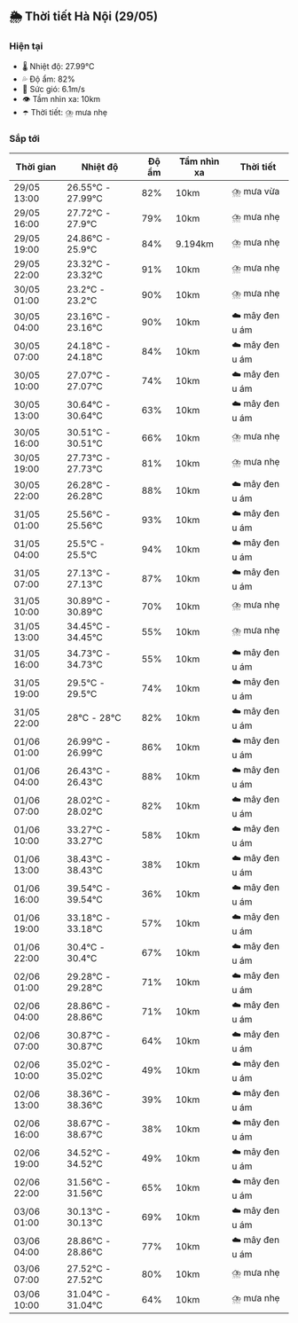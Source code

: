 ## 🌦️ Thời tiết Hà Nội (29/05)

### Hiện tại

- 🌡️ Nhiệt độ: 27.99℃
- 💦 Độ ẩm: 82%
- 💨 Sức gió: 6.1m/s
- 👁️ Tầm nhìn xa: 10km
- ☂️ Thời tiết: ⛈️ mưa nhẹ

### Sắp tới

| Thời gian | Nhiệt độ | Độ ẩm | Tầm nhìn xa | Thời tiết |
| --- | --- | --- | --- | --- |
| 29/05 13:00 | 26.55℃ - 27.99℃ | 82% | 10km | ⛈️ mưa vừa |
| 29/05 16:00 | 27.72℃ - 27.9℃ | 79% | 10km | ⛈️ mưa nhẹ |
| 29/05 19:00 | 24.86℃ - 25.9℃ | 84% | 9.194km | ⛈️ mưa nhẹ |
| 29/05 22:00 | 23.32℃ - 23.32℃ | 91% | 10km | ⛈️ mưa nhẹ |
| 30/05 01:00 | 23.2℃ - 23.2℃ | 90% | 10km | ⛈️ mưa nhẹ |
| 30/05 04:00 | 23.16℃ - 23.16℃ | 90% | 10km | ☁️ mây đen u ám |
| 30/05 07:00 | 24.18℃ - 24.18℃ | 84% | 10km | ☁️ mây đen u ám |
| 30/05 10:00 | 27.07℃ - 27.07℃ | 74% | 10km | ☁️ mây đen u ám |
| 30/05 13:00 | 30.64℃ - 30.64℃ | 63% | 10km | ☁️ mây đen u ám |
| 30/05 16:00 | 30.51℃ - 30.51℃ | 66% | 10km | ⛈️ mưa nhẹ |
| 30/05 19:00 | 27.73℃ - 27.73℃ | 81% | 10km | ⛈️ mưa nhẹ |
| 30/05 22:00 | 26.28℃ - 26.28℃ | 88% | 10km | ☁️ mây đen u ám |
| 31/05 01:00 | 25.56℃ - 25.56℃ | 93% | 10km | ☁️ mây đen u ám |
| 31/05 04:00 | 25.5℃ - 25.5℃ | 94% | 10km | ☁️ mây đen u ám |
| 31/05 07:00 | 27.13℃ - 27.13℃ | 87% | 10km | ☁️ mây đen u ám |
| 31/05 10:00 | 30.89℃ - 30.89℃ | 70% | 10km | ⛈️ mưa nhẹ |
| 31/05 13:00 | 34.45℃ - 34.45℃ | 55% | 10km | ⛈️ mưa nhẹ |
| 31/05 16:00 | 34.73℃ - 34.73℃ | 55% | 10km | ☁️ mây đen u ám |
| 31/05 19:00 | 29.5℃ - 29.5℃ | 74% | 10km | ☁️ mây đen u ám |
| 31/05 22:00 | 28℃ - 28℃ | 82% | 10km | ☁️ mây đen u ám |
| 01/06 01:00 | 26.99℃ - 26.99℃ | 86% | 10km | ☁️ mây đen u ám |
| 01/06 04:00 | 26.43℃ - 26.43℃ | 88% | 10km | ☁️ mây đen u ám |
| 01/06 07:00 | 28.02℃ - 28.02℃ | 82% | 10km | ☁️ mây đen u ám |
| 01/06 10:00 | 33.27℃ - 33.27℃ | 58% | 10km | ☁️ mây đen u ám |
| 01/06 13:00 | 38.43℃ - 38.43℃ | 38% | 10km | ☁️ mây đen u ám |
| 01/06 16:00 | 39.54℃ - 39.54℃ | 36% | 10km | ☁️ mây đen u ám |
| 01/06 19:00 | 33.18℃ - 33.18℃ | 57% | 10km | ☁️ mây đen u ám |
| 01/06 22:00 | 30.4℃ - 30.4℃ | 67% | 10km | ☁️ mây đen u ám |
| 02/06 01:00 | 29.28℃ - 29.28℃ | 71% | 10km | ☁️ mây đen u ám |
| 02/06 04:00 | 28.86℃ - 28.86℃ | 71% | 10km | ☁️ mây đen u ám |
| 02/06 07:00 | 30.87℃ - 30.87℃ | 64% | 10km | ☁️ mây đen u ám |
| 02/06 10:00 | 35.02℃ - 35.02℃ | 49% | 10km | ☁️ mây đen u ám |
| 02/06 13:00 | 38.36℃ - 38.36℃ | 39% | 10km | ☁️ mây đen u ám |
| 02/06 16:00 | 38.67℃ - 38.67℃ | 38% | 10km | ☁️ mây đen u ám |
| 02/06 19:00 | 34.52℃ - 34.52℃ | 49% | 10km | ☁️ mây đen u ám |
| 02/06 22:00 | 31.56℃ - 31.56℃ | 65% | 10km | ☁️ mây đen u ám |
| 03/06 01:00 | 30.13℃ - 30.13℃ | 69% | 10km | ☁️ mây đen u ám |
| 03/06 04:00 | 28.86℃ - 28.86℃ | 77% | 10km | ☁️ mây đen u ám |
| 03/06 07:00 | 27.52℃ - 27.52℃ | 80% | 10km | ⛈️ mưa nhẹ |
| 03/06 10:00 | 31.04℃ - 31.04℃ | 64% | 10km | ⛈️ mưa nhẹ |
